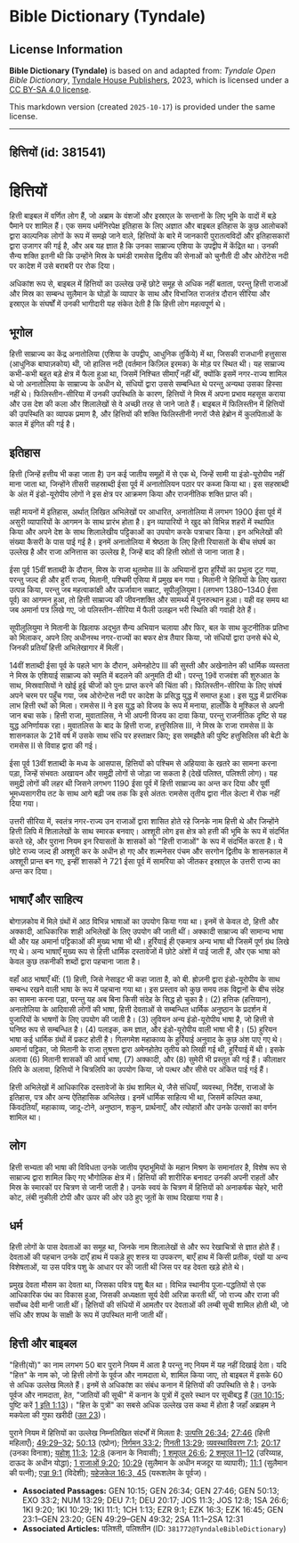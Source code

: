 # Bible Dictionary (Tyndale)

## License Information

**Bible Dictionary (Tyndale)** is based on and adapted from: _Tyndale Open Bible Dictionary_, [Tyndale House Publishers](https://tyndaleopenresources.com/), 2023, which is licensed under a [CC BY-SA 4.0 license](https://creativecommons.org/licenses/by-sa/4.0/legalcode.en).

This markdown version (created `2025-10-17`) is provided under the same license.



--------------------------------

## हित्तियों (id: 381541)

हित्तियों
=========

हित्ती बाइबल में वर्णित लोग हैं, जो अब्राम के वंशजों और इस्राएल के सन्तानों के लिए भूमि के वादों में बड़े पैमाने पर शामिल हैं। एक समय धर्मनिरपेक्ष इतिहास के लिए अज्ञात और बाइबल इतिहास के कुछ आलोचकों द्वारा काल्पनिक लोगों के रूप में समझे जाने वाले, हित्तियों के बारे में जानकारी पुरातत्वविदों और इतिहासकारों द्वारा उजागर की गई है, और अब यह ज्ञात है कि उनका साम्राज्य एशिया के उपद्वीप में केंद्रित था। उनकी सैन्य शक्ति इतनी थी कि उन्होंने मिस्र के घमंडी रामसेस द्वितीय की सेनाओं को चुनौती दी और ओरोंटेस नदी पर कादेश में उसे बराबरी पर रोक दिया।

अधिकांश रूप से, बाइबल में हित्तियों का उल्लेख उन्हें छोटे समूह से अधिक नहीं बताता, परन्तु हित्ती राजाओं और मिस्र का सम्बन्ध सुलैमान के घोड़ों के व्यापार के साथ और विभाजित राजतंत्र दौरान सीरिया और इस्राएल के संघर्षों में उनकी भागीदारी यह संकेत देती है कि हित्ती लोग महत्वपूर्ण थे।

भूगोल
-----

हित्ती साम्राज्य का केंद्र अनातोलिया (एशिया के उपद्वीप, आधुनिक तुर्किये) में था, जिसकी राजधानी हत्तुसास (आधुनिक बाघाज़कोय) थी, जो हालिस नदी (वर्तमान किज़िल इरमक) के मोड़ पर स्थित थी। यह साम्राज्य कभी\-कभी बहुत बड़े क्षेत्र में फैला हुआ था, जिसमें निश्चित सीमाएँ नहीं थीं, क्योंकि इसमें नगर\-राज्य शामिल थे जो अनातोलिया के साम्राज्य के अधीन थे, संधियों द्वारा उससे सम्बन्धित थे परन्तु अन्यथा उसका हिस्सा नहीं थे। फिलिस्तीन\-सीरिया में उनकी उपस्थिति के कारण, हित्तियों ने मिस्र में अपना प्रभाव महसूस कराया और उस देश की कला और शिलालेखों से वे अच्छी तरह से जाने जाते हैं। बाइबल में फिलिस्तीन में हित्तियों की उपस्थिति का व्यापक प्रमाण है, और हित्तियों की शक्ति फिलिस्तीनी नगरों जैसे हेब्रोन में कुलपिताओं के काल में इंगित की गई है।

इतिहास
------

हित्ती (जिन्हें हत्तीय भी कहा जाता है) उन कई जातीय समूहों में से एक थे, जिन्हें सामी या इंडो\-यूरोपीय नहीं माना जाता था, जिन्होंने तीसरी सहस्राब्दी ईसा पूर्व में अनातोलियन पठार पर कब्जा किया था। इस सहस्राब्दी के अंत में इंडो\-यूरोपीय लोगों ने इस क्षेत्र पर आक्रमण किया और राजनीतिक शक्ति प्राप्त की।

सही मायनों में इतिहास, अर्थात् लिखित अभिलेखों पर आधारित, अनातोलिया में लगभग 1900 ईसा पूर्व में असुरी व्यापारियों के आगमन के साथ प्रारंभ होता है। इन व्यापारियों ने खुद को विभिन्न शहरों में स्थापित किया और अपने देश के साथ शिलालेखीय पट्टिकाओं का उपयोग करके पत्राचार किया। इन अभिलेखों की संख्या कैसरी के पास पाई गई है। इनमें अनातोलिया में श्रेष्ठता के लिए हित्ती रियासतों के बीच संघर्ष का उल्लेख है और राजा अनित्तास का उल्लेख है, जिन्हें बाद की हित्ती स्रोतों से जाना जाता है।

ईसा पूर्व 15वीं शताब्दी के दौरान, मिस्र के राजा थुतमोस III के अभियानों द्वारा हुर्रियों का प्रभुत्व टूट गया, परन्तु जल्द ही और हुर्री राज्य, मितानी, पश्चिमी एसिया में प्रमुख बन गया। मितानी ने हित्तियों के लिए खतरा उत्पन्न किया, परन्तु जब महत्वाकांक्षी और ऊर्जावान सम्राट, सूपीलूलियुमा I (लगभग 1380–1340 ईसा पूर्व) का आगमन हुआ, तो हित्ती साम्राज्य की जीवनशक्ति और सामर्थ्य में पुनरुत्थान हुआ। यही वह समय था जब अमार्ना पत्र लिखे गए, जो पलिस्तीन\-सीरिया में फैली उलझन भरी स्थिति की गवाही देते हैं।

सूपीलूलियुमा ने मितानी के खिलाफ अद्भुत सैन्य अभियान चलाया और फिर, बल के साथ कूटनीतिक प्रतिभा को मिलाकर, अपने लिए अधीनस्थ नगर\-राज्यों का बफर क्षेत्र तैयार किया, जो संधियों द्वारा उनसे बंधे थे, जिनकी प्रतियाँ हित्ती अभिलेखागार में मिलीं।

14वीं शताब्दी ईसा पूर्व के पहले भाग के दौरान, अमेनहोटेप III की सुस्ती और अखेनातेन की धार्मिक व्यस्तता ने मिस्र के एशियाई साम्राज्य को स्मृति में बदलने की अनुमति दी थी। परन्तु 19वें राजवंश की शुरुआत के साथ, मिस्रवासियों ने खोई हुई चीजों को पुनः प्राप्त करने की चिंता की। फिलिस्तीन\-सीरिया के लिए संघर्ष अपने चरम पर पहुँच गया, जब ओरोन्टेस नदी पर कादेश के प्रसिद्ध युद्ध में समाप्त हुआ। इस युद्ध में प्रारंभिक लाभ हित्ती रथों को मिला। रामसेस II ने इस युद्ध को विजय के रूप में मनाया, हालाँकि वे मुश्किल से अपनी जान बचा सके। हित्ती राजा, मुवातालिस, ने भी अपनी विजय का दावा किया, परन्तु राजनीतिक दृष्टि से यह युद्ध अनिर्णायक रहा। मुवातलिस के बाद के हित्ती राजा, हत्तुसिलिस III, ने मिस्र के राजा रामसेस II के शासनकाल के 21वें वर्ष में उसके साथ संधि पर हस्ताक्षर किए; इस समझौते की पुष्टि हत्तुसिलिस की बेटी के रामसेस II से विवाह द्वारा की गई।

ईसा पूर्व 13वीं शताब्दी के मध्य के आसपास, हित्तियों को पश्चिम से अहियावा के खतरे का सामना करना पड़ा, जिन्हें संभवतः अखायन और समुद्री लोगों से जोड़ा जा सकता है (देखें पलिश्त, पलिश्ती लोग)। यह समुद्री लोगों की लहर थी जिसने लगभग 1190 ईसा पूर्व में हित्ती साम्राज्य का अन्त कर दिया और पूर्वी भूमध्यसागरीय तट के साथ आगे बढ़ी जब तक कि इसे अंततः रामसेस तृतीय द्वारा नील डेल्टा में रोक नहीं दिया गया।

उत्तरी सीरिया में, स्वतंत्र नगर\-राज्य उन राजाओं द्वारा शासित होते रहे जिनके नाम हित्ती थे और जिन्होंने हित्ती लिपि में शिलालेखों के साथ स्मारक बनवाए। अश्शूरी लोग इस क्षेत्र को हत्ती की भूमि के रूप में संदर्भित करते रहे, और पुराना नियम इन रियासतों के शासकों को "हित्ती राजाओं" के रूप में संदर्भित करता है। ये छोटे राज्य जल्द ही अश्शूरी कर के अधीन हो गए और शल्मनेसर पंचम और सरगोन द्वितीय के शासनकाल में अश्शूरी प्रान्त बन गए, इन्हीं शासकों ने 721 ईसा पूर्व में सामरिया को जीतकर इस्राएल के उत्तरी राज्य का अन्त कर दिया।

भाषाएँ और साहित्य
-----------------

बोगाज़कोय में मिले ग्रंथों में आठ विभिन्न भाषाओं का उपयोग किया गया था। इनमें से केवल दो, हित्ती और अक्कादी, आधिकारिक शाही अभिलेखों के लिए उपयोग की जाती थीं। अक्कादी साम्राज्य की सामान्य भाषा थी और यह अमार्ना पट्टिकाओं की मुख्य भाषा भी थी। हुर्रियाई ही एकमात्र अन्य भाषा थी जिसमें पूर्ण ग्रंथ लिखे गए थे। अन्य भाषाएँ मुख्य रूप से हित्ती धार्मिक दस्तावेजों में छोटे अंशों में पाई जाती हैं, और एक भाषा को केवल कुछ तकनीकी शब्दों द्वारा पहचाना जाता है।

वहाँ आठ भाषाएँ थीं: (1\) हित्ती, जिसे नेसाइट भी कहा जाता है, को बी. ह्रोज़नी द्वारा इंडो\-यूरोपीय के साथ सम्बन्ध रखने वाली भाषा के रूप में पहचाना गया था। इस प्रस्ताव को कुछ समय तक विद्वानों के बीच संदेह का सामना करना पड़ा, परन्तु यह अब बिना किसी संदेह के सिद्ध हो चुका है। (2\) हत्तिक (हत्तियान), अनातोलिया के आदिवासी लोगों की भाषा, हित्ती देवताओं से सम्बन्धित धार्मिक अनुष्ठान के प्रदर्शन में पुजारियों के भाषणों के लिए उपयोग की जाती है। (3\) लुवियन अन्य इंडो\-यूरोपीय भाषा है, जो हित्ती से घनिष्ठ रूप से सम्बन्धित है। (4\) पलाइक, कम ज्ञात, और इंडो\-यूरोपीय वाली भाषा भी है। (5\) हुरियन भाषा कई धार्मिक ग्रंथों में प्रकट होती है। गिलगमेश महाकाव्य के हुर्रियाई अनुवाद के कुछ अंश पाए गए थे। अमार्ना पट्टिका, जो मितानी के राजा तुश्रत्ता द्वारा अमेनहोतेप तृतीय को लिखी गई थी, हुर्रियाई में थी। इसके अलावा (6\) मितानी शासकों की आर्य भाषा, (7\) अक्कादी, और (8\) सुमेरी भी प्रस्तुत की गई हैं। कीलाक्षर लिपि के अलावा, हित्तियों ने चित्रलिपि का उपयोग किया, जो पत्थर और सीसे पर अंकित पाई गई हैं।

हित्ती अभिलेखों में आधिकारिक दस्तावेजों के ग्रंथ शामिल थे, जैसे संधियाँ, व्यवस्था, निर्देश, राजाओं के इतिहास, पत्र और अन्य ऐतिहासिक अभिलेख। इनमें धार्मिक साहित्य भी था, जिसमें कल्पित कथा, किंवदंतियाँ, महाकाव्य, जादू\-टोने, अनुष्ठान, शकुन, प्रार्थनाएँ, और त्योहारों और उनके उत्सवों का वर्णन शामिल था।

लोग
---

हित्ती सभ्यता की भाषा की विविधता उनके जातीय पृष्ठभूमियों के महान मिश्रण के समानांतर है, विशेष रूप से साम्राज्य द्वारा शामिल किए गए भौगोलिक क्षेत्र में। हित्तियों की शारीरिक बनावट उनकी अपनी राहतों और मिस्र के स्मारकों पर चित्रण से जानी जाती है। उनके स्वयं के चित्रण में हित्तियों को अनाकर्षक चेहरे, भारी कोट, लंबी नुकीली टोपी और ऊपर की ओर उठे हुए जूतों के साथ दिखाया गया है।

धर्म
----

हित्ती लोगों के पास देवताओं का समूह था, जिनके नाम शिलालेखों से और रूप रेखाचित्रों से ज्ञात होते हैं। देवताओं की पहचान उनके दाएँ हाथ में पकड़े हुए शस्त्र या उपकरण, बाएँ हाथ में किसी प्रतीक, पंखों या अन्य विशेषताओं, या उस पवित्र पशु के आधार पर की जाती थी जिस पर वह देवता खड़े होते थे।

प्रमुख देवता मौसम का देवता था, जिसका पवित्र पशु बैल था। विभिन्न स्थानीय पूजा\-पद्धतियों से एक आधिकारिक पंथ का विकास हुआ, जिसकी अध्यक्षता सूर्य देवी अरिन्ना करती थीं, जो राज्य और राजा की सर्वोच्च देवी मानी जाती थीं। हित्तियों की संधियों में आमतौर पर देवताओं की लम्बी सूची शामिल होती थी, जो संधि और शपथ के साक्षी के रूप में उपस्थित मानी जाती थीं।

हित्ती और बाइबल
---------------

"हित्ती(यों)" का नाम लगभग 50 बार पुराने नियम में आता है परन्तु नए नियम में यह नहीं दिखाई देता। यदि "हित्त" के नाम को, जो हित्ती लोगों के पूर्वज और नामदाता थे, शामिल किया जाए, तो बाइबल में इसके 60 से अधिक उल्लेख मिलते हैं। इनमें से अधिकांश का संबंध कनान में हित्तियों की उपस्थिति से है। उनके पूर्वज और नामदाता, हेत, "जातियों की सूची" में कनान के पुत्रों में दूसरे स्थान पर सूचीबद्ध हैं ([उत 10:15](https://ref.ly/Gen10:15); पुष्टि करें [1 इति 1:13](https://ref.ly/1Chr1:13))। "हित्त के पुत्रों" का सबसे अधिक उल्लेख उस कथा में होता है जहाँ अब्राहम ने मकपेला की गुफा खरीदी ([उत 23](https://ref.ly/Gen23:1-Gen23:20))।

पुराने नियम में हित्तियों का उल्लेख निम्नलिखित संदर्भों में मिलता है: [उत्पत्ति 26:34](https://ref.ly/Gen26:34); [27:46](https://ref.ly/Gen27:46) (हित्ती महिलाएँ); [49:29–32](https://ref.ly/Gen49:29-Gen49:32); [50:13](https://ref.ly/Gen50:13) (एप्रोन); [निर्गमन 33:2](https://ref.ly/Exod33:2); [गिनती 13:29](https://ref.ly/Num13:29); [व्यवस्थाविवरण 7:1](https://ref.ly/Deut7:1); [20:17](https://ref.ly/Deut20:17) (उनका विनाश); [यहोशू 11:3](https://ref.ly/Josh11:3); [12:8](https://ref.ly/Josh12:8) (कनान के निवासी); [1 शमूएल 26:6](https://ref.ly/1Sam26:6); [2 शमूएल 11–12](https://ref.ly/2Sam11:1-2Sam12:31) (उरिय्याह, दाऊद के अधीन योद्धा); [1 राजाओं 9:20](https://ref.ly/1Kgs9:20); [10:29](https://ref.ly/1Kgs10:29) (सुलैमान के अधीन मजदूर या व्यापारी); [11:1](https://ref.ly/1Kgs11:1) (सुलैमान की पत्नी); [एज्रा 9:1](https://ref.ly/Ezra9:1) (विदेशी); [यहेजकेल 16:3, 45](https://ref.ly/Ezek16:3,Ezek16:45) (यरूशलेम के पूर्वज)।

* **Associated Passages:** GEN 10:15; GEN 26:34; GEN 27:46; GEN 50:13; EXO 33:2; NUM 13:29; DEU 7:1; DEU 20:17; JOS 11:3; JOS 12:8; 1SA 26:6; 1KI 9:20; 1KI 10:29; 1KI 11:1; 1CH 1:13; EZR 9:1; EZK 16:3; EZK 16:45; GEN 23:1–GEN 23:20; GEN 49:29–GEN 49:32; 2SA 11:1–2SA 12:31
* **Associated Articles:** पलिश्ती, पलिश्तीन (ID: `381772@TyndaleBibleDictionary`)

